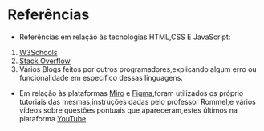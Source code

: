 # Referências

* Referências em relação às tecnologias HTML,CSS E JavaScript:

 1. [W3Schools](https://www.w3schools.com/)
 2. [Stack Overflow](https://pt.stackoverflow.com/)
 3. Vários Blogs feitos por outros programadores,explicando algum erro ou funcionalidade em específico dessas linguagens.

* Em relação às plataformas [Miro](https://miro.com/pt/) e [Figma](https://www.figma.com/),foram utilizados os próprio tutoriais das mesmas,instruções dadas pelo professor Rommel,e vários vídeos sobre questões pontuais que apareceram,estes últimos na plataforma [YouTube](https://www.youtube.com/).